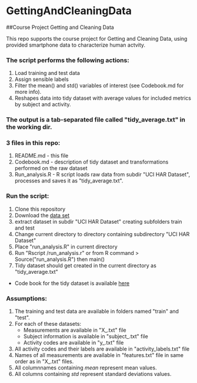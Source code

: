 GettingAndCleaningData
======================

##Course Project Getting and Cleaning Data

This repo supports the course project for Getting and Cleaning Data, 
using provided smartphone data to characterize human actvity. 

### The script performs the following actions:
1. Load training and test data 
2. Assign sensible labels 
3. Filter the mean() and std() variables of interest (see Codebook.md for more info).
4. Reshapes data into tidy dataset with average values for included metrics by subject and activity.

### The output is a tab-separated file called "tidy_average.txt" in the working dir.

### 3 files in this repo:
1.   README.md      - this file
2.   Codebook.md    - description of tidy dataset and transformations performed on the raw dataset
3.   Run_analysis.R - R script loads raw data from subdir "UCI HAR Dataset", processes and saves it as "tidy_average.txt".

### Run the script:
1. Clone this repository
2. Download the [data set](https://d396qusza40orc.cloudfront.net/getdata%2Fprojectfiles%2FUCI%20HAR%20Dataset.zip)
3. extract dataset in subdir "UCI HAR Dataset" creating subfolders train and test 
4. Change current directory to directory containing subdirectory "UCI HAR Dataset"
4. Place "run_analysis.R" in current directory
5. Run "Rscript <path to>/run_analysis.r" or from R command > Source("run_analysis.R") then main()
6. Tidy dataset should get created in the current directory as "tidy_average.txt"
- Code book for the tidy dataset is available [here](CodeBook.md)

### Assumptions:

1. The training and test data are available in folders named "train" and "test".
2. For each of these datasets:
    - Measurements are available in "X_<dataset>.txt" file
    - Subject information is available in "subject_<dataset>.txt" file
    - Activity codes are available in "y_<dataset>.txt" file
3. All activity codes and their labels are available in "activity_labels.txt" file 
4. Names of all measurements are available in "features.txt" file in same order as in "X_<dataset>.txt" files.
5. All columnnames containing *mean* represent mean values.
6. All columns containing *std* represent standard deviations values.
